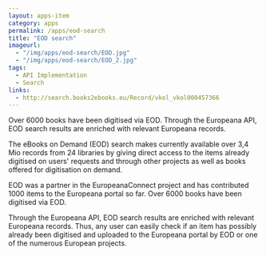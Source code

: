 ```yaml
---
layout: apps-item
category: apps
permalink: /apps/eod-search
title: "EOD search"
imageurl:
  - "/img/apps/eod-search/EOD.jpg"
  - "/img/apps/eod-search/EOD_2.jpg"
tags:
  - API Implementation
  - Search
links:
  - http://search.books2ebooks.eu/Record/vkol_vkol000457366
---
```


Over 6000 books have been digitised via EOD. Through the Europeana API, EOD search results are enriched with relevant Europeana records.

The eBooks on Demand (EOD) search makes currently available over 3,4 Mio records from 24 libraries by giving direct access to the items already digitised on users' requests and through other projects as well as books offered for digitisation on demand. 

EOD was a partner in the EuropeanaConnect project and has contributed 1000 items to the Europeana portal so far. Over 6000 books have been digitised via EOD. 

Through the Europeana API, EOD search results are enriched with relevant Europeana records. Thus, any user can easily check if an item has possibly already been digitised and uploaded to the Europeana portal by EOD or one of the numerous European projects.
